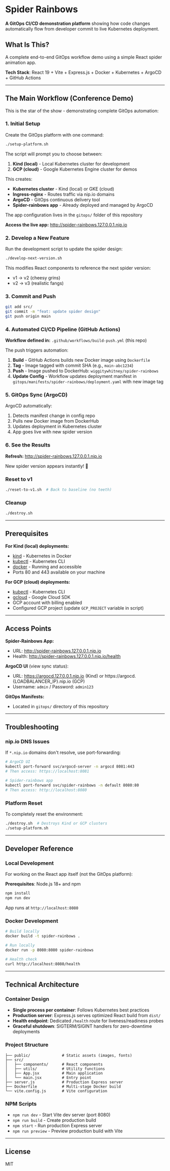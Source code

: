 # Spider Rainbows

**A GitOps CI/CD demonstration platform** showing how code changes automatically flow from developer commit to live Kubernetes deployment.

## What Is This?

A complete end-to-end GitOps workflow demo using a simple React spider animation app. 

**Tech Stack**: React 19 + Vite + Express.js + Docker + Kubernetes + ArgoCD + GitHub Actions

---

## The Main Workflow (Conference Demo)

This is the star of the show - demonstrating complete GitOps automation:

### 1. Initial Setup

Create the GitOps platform with one command:

```bash
./setup-platform.sh
```

The script will prompt you to choose between:
1. **Kind (local)** - Local Kubernetes cluster for development
2. **GCP (cloud)** - Google Kubernetes Engine cluster for demos

This creates:
- **Kubernetes cluster** - Kind (local) or GKE (cloud)
- **Ingress-nginx** - Routes traffic via nip.io domains
- **ArgoCD** - GitOps continuous delivery tool
- **Spider-rainbows app** - Already deployed and managed by ArgoCD

The app configuration lives in the `gitops/` folder of this repository

**Access the live app:** http://spider-rainbows.127.0.0.1.nip.io

### 2. Develop a New Feature

Run the development script to update the spider design:

```bash
./develop-next-version.sh
```

This modifies React components to reference the next spider version:
- v1 → v2 (cheesy grins)
- v2 → v3 (realistic fangs)

### 3. Commit and Push

```bash
git add src/
git commit -m "feat: update spider design"
git push origin main
```

### 4. Automated CI/CD Pipeline (GitHub Actions)

**Workflow defined in:** `.github/workflows/build-push.yml` (this repo)

The push triggers automation:
1. **Build** - GitHub Actions builds new Docker image using `Dockerfile`
2. **Tag** - Image tagged with commit SHA (e.g., `main-abc1234`)
3. **Push** - Image pushed to DockerHub: `wiggitywhitney/spider-rainbows`
4. **Update Config** - Workflow updates deployment manifest in `gitops/manifests/spider-rainbows/deployment.yaml` with new image tag

### 5. GitOps Sync (ArgoCD)

ArgoCD automatically:
1. Detects manifest change in config repo
2. Pulls new Docker image from DockerHub
3. Updates deployment in Kubernetes cluster
4. App goes live with new spider version

### 6. See the Results

**Refresh:** http://spider-rainbows.127.0.0.1.nip.io

New spider version appears instantly! 🎉

### Reset to v1

```bash
./reset-to-v1.sh  # Back to baseline (no teeth)
```

### Cleanup

```bash
./destroy.sh
```

---

## Prerequisites

**For Kind (local) deployments:**
- [kind](https://kind.sigs.k8s.io/docs/user/quick-start/#installation) - Kubernetes in Docker
- [kubectl](https://kubernetes.io/docs/tasks/tools/#kubectl) - Kubernetes CLI
- [docker](https://docs.docker.com/get-docker/) - Running and accessible
- Ports 80 and 443 available on your machine

**For GCP (cloud) deployments:**
- [kubectl](https://kubernetes.io/docs/tasks/tools/#kubectl) - Kubernetes CLI
- [gcloud](https://cloud.google.com/sdk/docs/install) - Google Cloud SDK
- GCP account with billing enabled
- Configured GCP project (update `GCP_PROJECT` variable in script)

---

## Access Points

**Spider-Rainbows App:**
- URL: http://spider-rainbows.127.0.0.1.nip.io
- Health: http://spider-rainbows.127.0.0.1.nip.io/health

**ArgoCD UI** (view sync status):
- URL: https://argocd.127.0.0.1.nip.io (Kind) or https://argocd.{LOADBALANCER_IP}.nip.io (GCP)
- Username: `admin` / Password: `admin123`

**GitOps Manifests:**
- Located in `gitops/` directory of this repository

---

## Troubleshooting

### nip.io DNS Issues

If `*.nip.io` domains don't resolve, use port-forwarding:

```bash
# ArgoCD UI
kubectl port-forward svc/argocd-server -n argocd 8081:443
# Then access: https://localhost:8081

# Spider-rainbows app
kubectl port-forward svc/spider-rainbows -n default 8080:80
# Then access: http://localhost:8080
```

### Platform Reset

To completely reset the environment:

```bash
./destroy.sh  # Destroys Kind or GCP clusters
./setup-platform.sh
```

---

## Developer Reference

### Local Development

For working on the React app itself (not the GitOps platform):

**Prerequisites**: Node.js 18+ and npm

```bash
npm install
npm run dev
```

App runs at `http://localhost:8080`

### Docker Development

```bash
# Build locally
docker build -t spider-rainbows .

# Run locally
docker run -p 8080:8080 spider-rainbows

# Health check
curl http://localhost:8080/health
```

---

## Technical Architecture

### Container Design

- **Single process per container**: Follows Kubernetes best practices
- **Production server**: Express.js serves optimized React build from `dist/`
- **Health endpoint**: Dedicated `/health` route for liveness/readiness probes
- **Graceful shutdown**: SIGTERM/SIGINT handlers for zero-downtime deployments

### Project Structure

```
├── public/              # Static assets (images, fonts)
├── src/
│   ├── components/      # React components
│   ├── utils/           # Utility functions
│   ├── App.jsx          # Main application
│   └── main.jsx         # Entry point
├── server.js            # Production Express server
├── Dockerfile           # Multi-stage Docker build
└── vite.config.js       # Vite configuration
```

### NPM Scripts

- `npm run dev` - Start Vite dev server (port 8080)
- `npm run build` - Create production build
- `npm start` - Run production Express server
- `npm run preview` - Preview production build with Vite

---

## License

MIT
